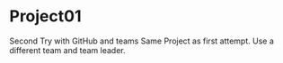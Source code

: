 # Project01
Second Try with GitHub and teams
Same Project as first attempt.
Use a different team and team leader.

